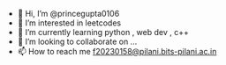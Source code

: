 - 👋 Hi, I’m @princegupta0106 
- 👀 I’m interested in leetcodes
- 🌱 I’m currently learning python , web dev , c++
- 💞️ I’m looking to collaborate on ...
- 📫 How to reach me f20230158@pilani.bits-pilani.ac.in

<!---
princegupta0106/princegupta0106 is a ✨ special ✨ repository because its `README.md` (this file) appears on your GitHub profile.
You can click the Preview link to take a look at your changes.
--->
